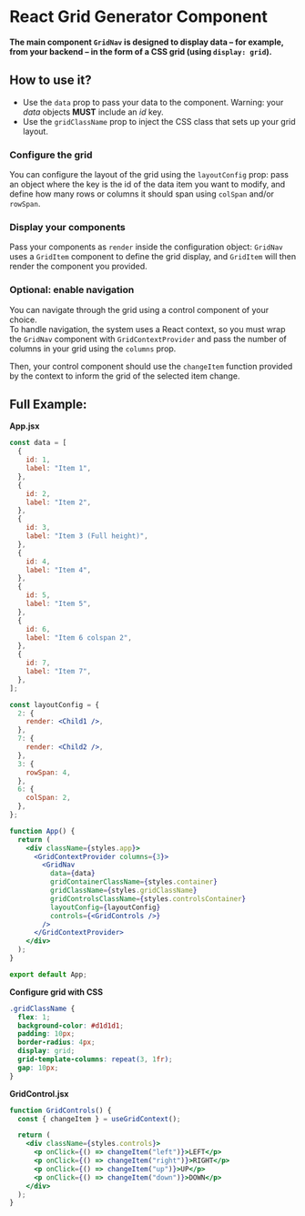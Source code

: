 # React Grid Generator Component

**The main component `GridNav` is designed to display data – for example, from your backend – in the form of a CSS grid (using `display: grid`).**

## How to use it?

- Use the `data` prop to pass your data to the component. Warning: your _data_ objects **MUST** include an _id_ key.
- Use the `gridClassName` prop to inject the CSS class that sets up your grid layout.

### Configure the grid

You can configure the layout of the grid using the `layoutConfig` prop: pass an object where the key is the id of the data item you want to modify, and define how many rows or columns it should span using `colSpan` and/or `rowSpan`.

### Display your components

Pass your components as `render` inside the configuration object: `GridNav` uses a `GridItem` component to define the grid display, and `GridItem` will then render the component you provided.

### Optional: enable navigation

You can navigate through the grid using a control component of your choice.  
To handle navigation, the system uses a React context, so you must wrap the `GridNav` component with `GridContextProvider` and pass the number of columns in your grid using the `columns` prop.

Then, your control component should use the `changeItem` function provided by the context to inform the grid of the selected item change.

## Full Example:

**App.jsx**

```jsx
const data = [
  {
    id: 1,
    label: "Item 1",
  },
  {
    id: 2,
    label: "Item 2",
  },
  {
    id: 3,
    label: "Item 3 (Full height)",
  },
  {
    id: 4,
    label: "Item 4",
  },
  {
    id: 5,
    label: "Item 5",
  },
  {
    id: 6,
    label: "Item 6 colspan 2",
  },
  {
    id: 7,
    label: "Item 7",
  },
];

const layoutConfig = {
  2: {
    render: <Child1 />,
  },
  7: {
    render: <Child2 />,
  },
  3: {
    rowSpan: 4,
  },
  6: {
    colSpan: 2,
  },
};

function App() {
  return (
    <div className={styles.app}>
      <GridContextProvider columns={3}>
        <GridNav
          data={data}
          gridContainerClassName={styles.container}
          gridClassName={styles.gridClassName}
          gridControlsClassName={styles.controlsContainer}
          layoutConfig={layoutConfig}
          controls={<GridControls />}
        />
      </GridContextProvider>
    </div>
  );
}

export default App;
```

**Configure grid with CSS**

```css
.gridClassName {
  flex: 1;
  background-color: #d1d1d1;
  padding: 10px;
  border-radius: 4px;
  display: grid;
  grid-template-columns: repeat(3, 1fr);
  gap: 10px;
}
```

**GridControl.jsx**

```jsx
function GridControls() {
  const { changeItem } = useGridContext();

  return (
    <div className={styles.controls}>
      <p onClick={() => changeItem("left")}>LEFT</p>
      <p onClick={() => changeItem("right")}>RIGHT</p>
      <p onClick={() => changeItem("up")}>UP</p>
      <p onClick={() => changeItem("down")}>DOWN</p>
    </div>
  );
}
```
